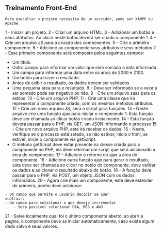 ## Treinamento Front-End

```
Para execultar o projeto necessita de um servidor, pode ser XAMPP ou Apache
```

1 - Iniciar um projeto.
2 - Criar um arquivo HTML.
3 - Adicionar um botão e seus atributos.
Ao clicar neste botão deverá ser criado o componente 1.
4 - Crie um arquivo JS para a criação dos componentes.
5 - Crie o primeiro componente.
6 - Adicione ao componente seus atributos e seus métodos
7 - Esse primeiro componente será composto pelos seguintes
campos:
- Um título.
- Outro campo para informar um valor que será somado
a data informada.
- Um campo para informar uma data entre os anos de
2000 e 2100.
- Um botão para trazer o resultado.
- Antes de exibir o resultado, os dados
devem ser validados
- Uma pequena área para o resultado.
8 - Deve ser informado se o valor a ser somado pode
ser negativo ou não.
9 - Crie um arquivo sass para os estilos.
10 - Crie um arquivo PHP.
11 - Crie uma classe que irá representar o componente
criado, com os mesmos metodos atributos.
12 - Crie um novo arquivo JS, será o script para funções.
13 - Neste arquivo crie uma função ajax para iniciar o
componente 1. Esta função deve ser chamada ao clicar
botão criado inicialmente.
14 - Esta função deverá passar para o PHP, via GET, um
JSON informando o processo
15 - Crie um novo arquivo PHP, este irá receber os dados.
16 - Neste, verifique se o processo está setado, se não
estiver, inicie o html, se estiver, inicie o componente
via getScript.
- O método getScript deve estar presente na
clesse criada para o componente no PHP, ela deve retornar
um script que será adicionado a área do componente.
17 - Adicione o retorno do ajax a área do componente.
18 - Adicione outra função ajax para gerar o resultado,
esta deve ser chamada ao clicar no botão do componente,
deve validar os dados e adicionar o resultado abaixo do
botão.
18 - A função deve passar para o PHP, via POST, um objeto
JSON com os dados informados.
20 - Agora crie mais um componente, este deve estender do
primeiro, porém deve adicionar:
```
- Um campo que permite o usuário decidir se quer
subtrair.
- Um campo para selecionar o que deseja incrementar
	- Será possivel selecionar DIA, MÊS e ANO

```
21 - Salve localmente qual foi o ultimo componente aberto,
ao abrir a pagina, o componente deve se iniciar
automaticamente, caso exista algum dado salvo e seus valores.